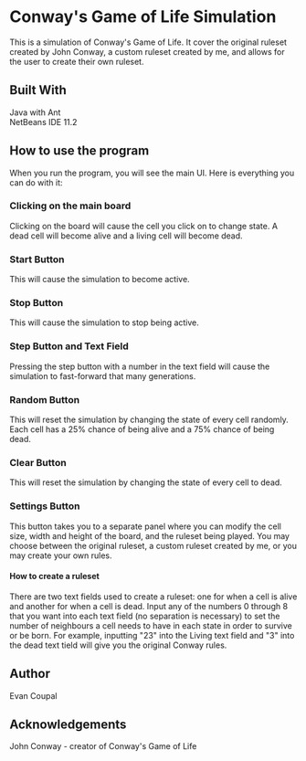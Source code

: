 # Conway's Game of Life Simulation
This is a simulation of Conway's Game of Life. It cover the original ruleset created by John Conway, a custom ruleset created by me, and allows for the user to create their own ruleset.
## Built With
Java with Ant  
NetBeans IDE 11.2
## How to use the program
When you run the program, you will see the main UI. Here is everything you can do with it:
### Clicking on the main board
Clicking on the board will cause the cell you click on to change state. A dead cell will become alive and a living cell will become dead.
### Start Button
This will cause the simulation to become active.
### Stop Button
This will cause the simulation to stop being active.
### Step Button and Text Field
Pressing the step button with a number in the text field will cause the simulation to fast-forward that many generations.
### Random Button
This will reset the simulation by changing the state of every cell randomly. Each cell has a 25% chance of being alive and a 75% chance of being dead.
### Clear Button
This will reset the simulation by changing the state of every cell to dead.
### Settings Button
This button takes you to a separate panel where you can modify the cell size, width and height of the board, and the ruleset being played. You may choose between the original ruleset, a custom ruleset created by me, or you may create your own rules.
#### How to create a ruleset
There are two text fields used to create a ruleset: one for when a cell is alive and another for when a cell is dead. Input any of the numbers 0 through 8 that you want into each text field (no separation is necessary) to set the number of neighbours a cell needs to have in each state in order to survive or be born. For example, inputting "23" into the Living text field and "3" into the dead text tield will give you the original Conway rules.
## Author
Evan Coupal
## Acknowledgements
John Conway - creator of Conway's Game of Life
